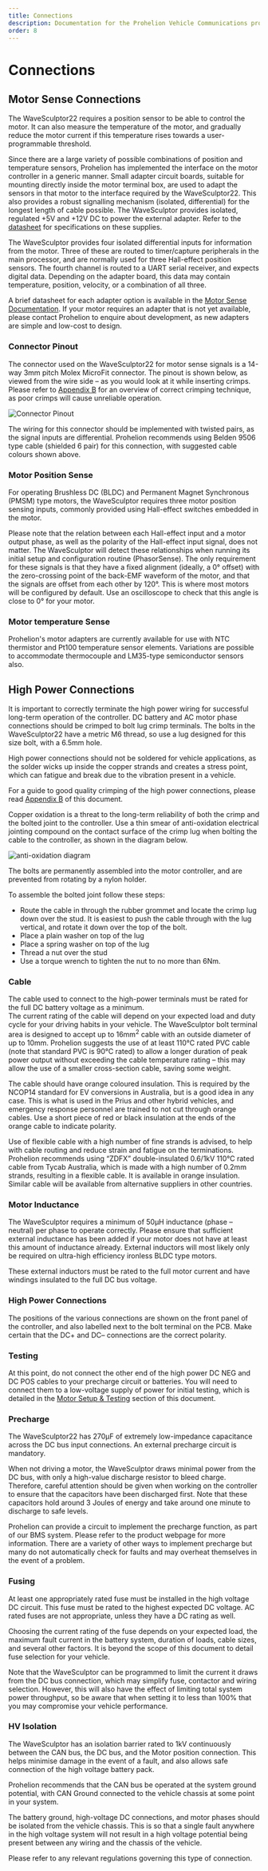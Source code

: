 ```yaml
---
title: Connections
description: Documentation for the Prohelion Vehicle Communications protocol
order: 8
---
```


# Connections 

## Motor Sense Connections 

The WaveSculptor22 requires a position sensor to be able to control the motor.  It can also measure the temperature of the motor, and gradually reduce the motor current if this temperature rises towards a user-programmable threshold. 

Since there are a large variety of possible combinations of position and temperature sensors, Prohelion has implemented the interface on the motor controller in a generic manner.  Small adapter circuit boards, suitable for mounting directly inside the motor terminal box, are used to adapt the sensors in that motor to the interface required by the WaveSculptor22.  This also provides a robust signalling mechanism (isolated, differential) for the longest length of cable possible.  The WaveSculptor provides isolated, regulated +5V and +12V DC to power the external adapter.  Refer to the [datasheet](../Datasheet/index.md) for specifications on these supplies.

The WaveSculptor provides four isolated differential inputs for information from the motor.  Three of these are routed to timer/capture peripherals in the main processor, and are normally used for three Hall-effect position sensors.  The fourth channel is routed to a UART serial receiver, and expects digital data.  Depending on the adapter board, this data may contain temperature, position, velocity, or a combination of all three.  

A brief datasheet for each adapter option is available in the [Motor Sense Documentation](../../Motor_Sense_Interfaces/index.md).  If your motor requires an adapter that is not yet available, please contact Prohelion to enquire about development, as new adapters are simple and low-cost to design.

### Connector Pinout 

The connector used on the WaveSculptor22 for motor sense signals is a 14-way 3mm pitch Molex MicroFit connector.  The pinout is shown below, as viewed from the wire side – as you would look at it while inserting crimps.  Please refer to [Appendix B](80_Appendix_B.md) for an overview of correct crimping technique, as poor crimps will cause unreliable operation.

![Connector Pinout](images/Connector_Pinout.png)

The wiring for this connector should be implemented with twisted pairs, as the signal inputs are differential.  Prohelion recommends using Belden 9506 type cable (shielded 6 pair) for this connection, with suggested cable colours shown above.

### Motor Position Sense

For operating Brushless DC (BLDC) and Permanent Magnet Synchronous (PMSM) type motors, the WaveSculptor requires three motor position sensing inputs, commonly provided using Hall-effect switches embedded in the motor.

Please note that the relation between each Hall-effect input and a motor output phase, as well as the polarity of the Hall-effect input signal, does not matter. The WaveSculptor will detect these relationships when running its initial setup and configuration routine (PhasorSense). The only requirement for these signals is that they have a fixed alignment (ideally, a 0° offset) with the zero-crossing point of the back-EMF waveform of the motor, and that the signals are offset from each other by 120°. This is where most motors will be configured by default.  Use an oscilloscope to check that this angle is close to 0° for your motor.

### Motor temperature Sense

Prohelion's motor adapters are currently available for use with NTC thermistor and Pt100 temperature sensor elements.  Variations are possible to accommodate thermocouple and LM35-type semiconductor sensors also.

## High Power Connections 

It is important to correctly terminate the high power wiring for successful long-term operation of the controller.  DC battery and AC motor phase connections should be crimped to bolt lug crimp terminals.  The bolts in the WaveSculptor22 have a metric M6 thread, so use a lug designed for this size bolt, with a 6.5mm hole.  

High power connections should not be soldered for vehicle applications, as the solder wicks up inside the copper strands and creates a stress point, which can fatigue and break due to the vibration present in a vehicle.

For a guide to good quality crimping of the high power connections, please read [Appendix B](80_Appendix_B.md) of this document.

Copper oxidation is a threat to the long-term reliability of both the crimp and the bolted joint to the controller.  Use a thin smear of anti-oxidation electrical jointing compound on the contact surface of the crimp lug when bolting the cable to the controller, as shown in the diagram below.  

![anti-oxidation diagram](images/High_Power_Connections.png)

The bolts are permanently assembled into the motor controller, and are prevented from rotating by a nylon holder.  

To assemble the bolted joint follow these steps:
*   Route the cable in through the rubber grommet and locate the crimp lug down over the stud.  It is easiest to push the cable through with the lug vertical, and rotate it down over the top of the bolt.
*   Place a plain washer on top of the lug
*   Place a spring washer on top of the lug
*   Thread a nut over the stud
*   Use a torque wrench to tighten the nut to no more than 6Nm.

### Cable

The cable used to connect to the high-power terminals must be rated for the full DC battery voltage as a minimum.  
The current rating of the cable will depend on your expected load and duty cycle for your driving habits in your vehicle.  The WaveSculptor bolt terminal area is designed to accept up to 16mm<sup>2</sup> cable with an outside diameter of up to 10mm.  Prohelion suggests the use of at least 110°C rated PVC cable (note that standard PVC is 90°C rated) to allow a longer duration of peak power output without exceeding the cable temperature rating – this may allow the use of a smaller cross-section cable, saving some weight.

The cable should have orange coloured insulation.  This is required by the NCOP14 standard for EV conversions in Australia, but is a good idea in any case.  This is what is used in the Prius and other hybrid vehicles, and emergency response personnel are trained to not cut through orange cables.  Use a short piece of red or black insulation at the ends of the orange cable to indicate polarity.

Use of flexible cable with a high number of fine strands is advised, to help with cable routing and reduce strain and fatigue on the terminations.  Prohelion recommends using “ZDFX” double-insulated 0.6/1kV 110°C rated cable from Tycab Australia, which is made with a high number of 0.2mm strands, resulting in a flexible cable.  It is available in orange insulation.  Similar cable will be available from alternative suppliers in other countries.

### Motor Inductance

The WaveSculptor requires a minimum of 50µH inductance (phase – neutral) per phase to operate correctly. Please ensure that sufficient external inductance has been added if your motor does not have at least this amount of inductance already.  External inductors will most likely only be required on ultra-high efficiency ironless BLDC type motors.

These external inductors must be rated to the full motor current and have windings insulated to the full DC bus voltage.

### High Power Connections

The positions of the various connections are shown on the front panel of the controller, and also labelled next to the bolt terminal on the PCB.  Make certain that the DC+ and DC– connections are the correct polarity.

### Testing

At this point, do not connect the other end of the high power DC NEG and DC POS cables to your precharge circuit or batteries.  You will need to connect them to a low-voltage supply of power for initial testing, which is detailed in the [Motor Setup & Testing](60_Motor_Setup_And_Testing.md) section of this document.

### Precharge 

The WaveSculptor22 has 270µF of extremely low-impedance capacitance across the DC bus input connections. An external precharge circuit is mandatory.

When not driving a motor, the WaveSculptor draws minimal power from the DC bus, with only a high-value discharge resistor to bleed charge. Therefore, careful attention should be given when working on the controller to ensure that the capacitors have been discharged first.  Note that these capacitors hold around 3 Joules of energy and take around one minute to discharge to safe levels.

Prohelion can provide a circuit to implement the precharge function, as part of our  BMS system.  Please refer to the product webpage for more information.  There are a variety of other ways to implement precharge but many do not automatically check for faults and may overheat themselves in the event of a problem.

### Fusing

At least one appropriately rated fuse must be installed in the high voltage DC circuit.  This fuse must be rated to the highest expected DC voltage.  AC rated fuses are not appropriate, unless they have a DC rating as well.  

Choosing the current rating of the fuse depends on your expected load, the maximum fault current in the battery system, duration of loads, cable sizes, and several other factors.  It is beyond the scope of this document to detail fuse selection for your vehicle.

Note that the WaveSculptor can be programmed to limit the current it draws from the DC bus connection, which may simplify fuse, contactor and wiring selection.    However, this will also have the effect of limiting total system power throughput, so be aware that when setting it to less than 100% that you may compromise your vehicle performance.

### HV Isolation

The WaveSculptor has an isolation barrier rated to 1kV continuously between the CAN bus, the DC bus, and the Motor position connection. This helps minimise damage in the event of a fault, and also allows safe connection of the high voltage battery pack.

Prohelion recommends that the CAN bus be operated at the system ground potential, with CAN Ground connected to the vehicle chassis at some point in your system.

The battery ground, high-voltage DC connections, and motor phases should be isolated from the vehicle chassis. This is so that a single fault anywhere in the high voltage system will not result in a high voltage potential being present between any wiring and the chassis of the vehicle.

Please refer to any relevant regulations governing this type of connection.